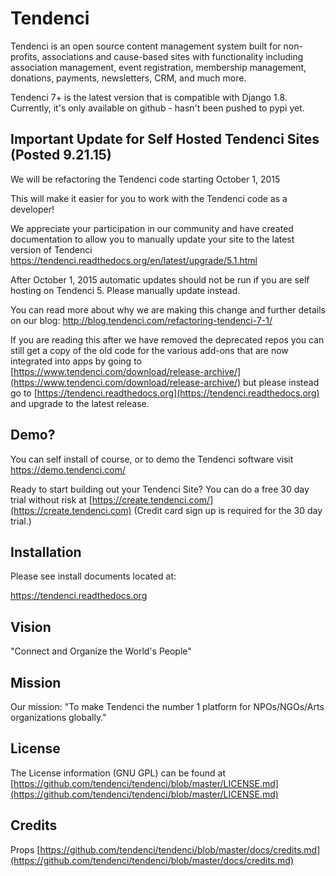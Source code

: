 # Tendenci

Tendenci is an open source content management system built for non-profits, associations and cause-based sites with functionality including association management, event registration, membership management, donations, payments, newsletters, CRM, and much more.

Tendenci 7+ is the latest version that is compatible with Django 1.8. Currently, it's only available on github - hasn't been pushed to pypi yet. 

## Important Update for Self Hosted Tendenci Sites (Posted 9.21.15)
We will be refactoring the Tendenci code starting October 1, 2015

This will make it easier for you to work with the Tendenci code as a developer!

We appreciate your participation in our community and have created documentation to allow you to manually update your site to the latest version of Tendenci https://tendenci.readthedocs.org/en/latest/upgrade/5.1.html

After October 1, 2015 automatic updates should not be run if you are self hosting on Tendenci 5. Please manually update instead.

You can read more about why we are making this change and further details on our blog: http://blog.tendenci.com/refactoring-tendenci-7-1/

If you are reading this after we have removed the deprecated repos you can still get a copy of the old code for the various add-ons that are now integrated into apps by going to [https://www.tendenci.com/download/release-archive/](https://www.tendenci.com/download/release-archive/) but please instead go to [https://tendenci.readthedocs.org](https://tendenci.readthedocs.org) and upgrade to the latest release.

## Demo?  

You can self install of course, or to demo the Tendenci software visit https://demo.tendenci.com/

Ready to start building out your Tendenci Site? You can do a free 30 day trial without risk at [https://create.tendenci.com/](https://create.tendenci.com) (Credit card sign up is required for the 30 day trial.)


## Installation

Please see install documents located at:

https://tendenci.readthedocs.org


## Vision 

"Connect and Organize the World's People" 


## Mission

Our mission: "To make Tendenci the number 1 platform for NPOs/NGOs/Arts organizations globally."  


## License

The License information (GNU GPL) can be found at [https://github.com/tendenci/tendenci/blob/master/LICENSE.md](https://github.com/tendenci/tendenci/blob/master/LICENSE.md)


## Credits

Props [https://github.com/tendenci/tendenci/blob/master/docs/credits.md](https://github.com/tendenci/tendenci/blob/master/docs/credits.md)
